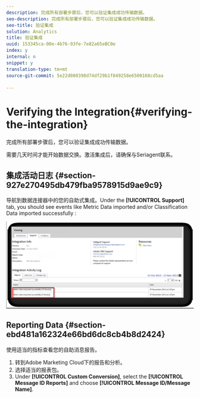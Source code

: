```yaml
---
description: 完成所有部署步骤后，您可以验证集成成功传输数据。
seo-description: 完成所有部署步骤后，您可以验证集成成功传输数据。
seo-title: 验证集成
solution: Analytics
title: 验证集成
uuid: 153345ca-00e-4b76-93fe-7e82a65eBC0e
index: y
internal: n
snippet: y
translation-type: tm+mt
source-git-commit: 5e22d080398d74df29b1f849258e6500168cd5aa

---
```



# Verifying the Integration{#verifying-the-integration}

完成所有部署步骤后，您可以验证集成成功传输数据。

需要几天时间才能开始数据交换。激活集成后，请确保与Seriagent联系。

## 集成活动日志 {#section-927e270495db479fba9578915d9ae9c9}

导航到数据连接器中的您的自助式集成。Under the **[!UICONTROL Support]** tab, you should see events like Metric Data imported and/or Classification Data imported successfully :

![](assets/selligent-verifying.png)

## Reporting Data {#section-ebd481a162324e66bd6dc8cb4b8d2424}

使用适当的指标查看您的自助消息报告。

1. 转到Adobe Marketing Cloud下的报告和分析。
1. 选择适当的报表包。
1. Under **[!UICONTROL Custom Conversion]**, select the **[!UICONTROL Message ID Reports]** and choose **[!UICONTROL Message ID/Message Name]**.

